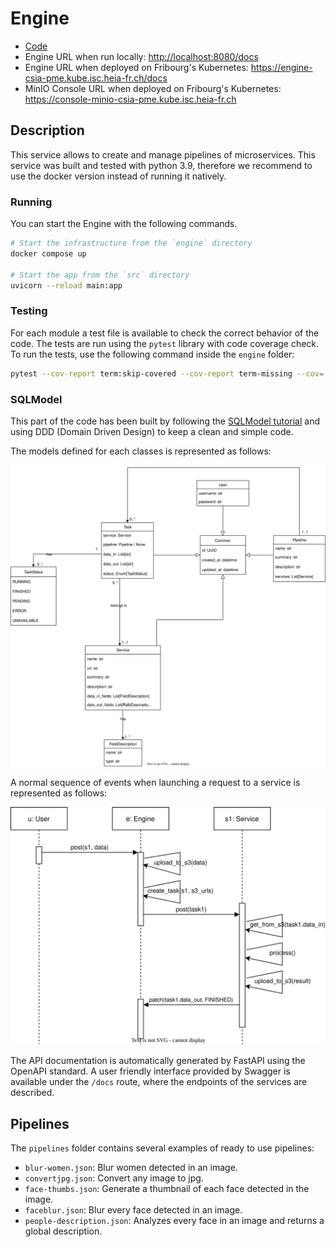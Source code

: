 # Engine

- [Code](../../engine)
- Engine URL when run locally: <http://localhost:8080/docs>
- Engine URL when deployed on Fribourg's Kubernetes: <https://engine-csia-pme.kube.isc.heia-fr.ch/docs>
- MinIO Console URL when deployed on Fribourg's Kubernetes: <https://console-minio-csia-pme.kube.isc.heia-fr.ch>

## Description

This service allows to create and manage pipelines of microservices. This service was built and tested with python 3.9, therefore we recommend to use the docker version instead of running it natively.

### Running

You can start the Engine with the following commands.

```bash
# Start the infrastructure from the `engine` directory
docker compose up

# Start the app from the `src` directory
uvicorn --reload main:app
```

### Testing

For each module a test file is available to check the correct behavior of the code. The tests are run using the `pytest` library with code coverage check. To run the tests, use the following command inside the `engine` folder:

```bash
pytest --cov-report term:skip-covered --cov-report term-missing --cov=. -s --cov-config=.coveragerc
```

### SQLModel

This part of the code has been built by following the [SQLModel tutorial](https://sqlmodel.tiangolo.com/tutorial/) and using DDD (Domain Driven Design) to keep a clean and simple code.

The models defined for each classes is represented as follows:

![UML Diagram](./models_diagram.svg)

A normal sequence of events when launching a request to a service is represented as follows:

![Sequence Diagram](./sequence_diagram.svg)

The API documentation is automatically generated by FastAPI using the OpenAPI standard. A user friendly interface provided by Swagger is available under the `/docs` route, where the endpoints of the services are described.

## Pipelines

The `pipelines` folder contains several examples of ready to use pipelines:

- `blur-women.json`: Blur women detected in an image.
- `convertjpg.json`: Convert any image to jpg.
- `face-thumbs.json`: Generate a thumbnail of each face detected in the image.
- `faceblur.json`: Blur every face detected in an image.
- `people-description.json`: Analyzes every face in an image and returns a global description.
